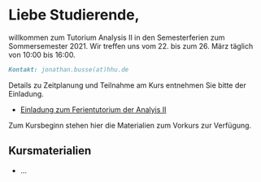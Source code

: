 # Liebe Studierende,

willkommen zum Tutorium Analysis II in den Semesterferien zum Sommersemester 2021. Wir treffen uns vom 22. bis zum 26. März täglich von 10:00 bis 16:00.

```markdown
Kontakt: jonathan.busse(at)hhu.de
```

Details zu Zeitplanung und Teilnahme am Kurs entnehmen Sie bitte der Einladung.

- [Einladung zum Ferientutorium der Analyis II](https://github.com/JoKaBus/ANAII2021/blob/main/Organisatorisches/EinladungAnalysisIIFerientutorium2021.pdf)

Zum Kursbeginn stehen hier die Materialien zum Vorkurs zur Verfügung.

## Kursmaterialien
- ...

